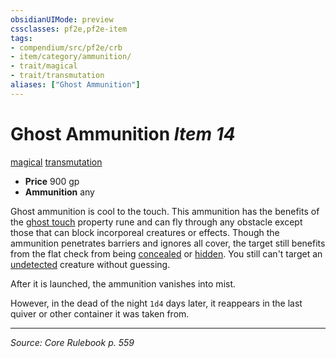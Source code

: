 ```yaml
---
obsidianUIMode: preview
cssclasses: pf2e,pf2e-item
tags:
- compendium/src/pf2e/crb
- item/category/ammunition/
- trait/magical
- trait/transmutation
aliases: ["Ghost Ammunition"]
---
```

# Ghost Ammunition *Item 14*  
[magical](rules/traits/magical.md "Magical Item Trait")  [transmutation](rules/traits/transmutation.md "Transmutation School Trait")  

- **Price** 900 gp
- **Ammunition** any

Ghost ammunition is cool to the touch. This ammunition has the benefits of the [ghost touch](compendium/equipment/items/ghost-touch.md) property rune and can fly through any obstacle except those that can block incorporeal creatures or effects. Though the ammunition penetrates barriers and ignores all cover, the target still benefits from the flat check from being [concealed](rules/conditions.md#Concealed) or [hidden](rules/conditions.md#Hidden). You still can't target an [undetected](rules/conditions.md#Undetected) creature without guessing.

After it is launched, the ammunition vanishes into mist.

However, in the dead of the night `1d4` days later, it reappears in the last quiver or other container it was taken from.


---
*Source: Core Rulebook p. 559*